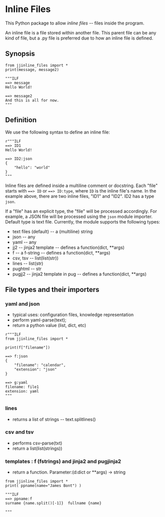 #  Inline Files

This Python package to allow *inline files* -- files inside the program.

An inline file is a file stored within another file. This parent file can be any kind of file, but a .py file is preferred due to how an inline file is defined.

## Synopsis

```
from jjinline_files import *
print(message, message2)

"""ILF
==> message
Hello World!

==> message2
And this is all for now.
"""
```

## Definition

We use the following syntax to define an inline file:

```
r"""ILF
==> ID1
Hello World!

==> ID2:json
{
    "hello": "world"
}
"""
```

Inline files are defined inside a multiline comment or docstring.
Each "file" starts with `==> ID` or `==> ID:type`, where `ID` is the 
inline file's name. 
In the example above, there are two inline files, "ID1" and "ID2". 
ID2 has a type `json`.

If a "file" has an explicit type, the "file" will be 
processed accordingly. For example, a JSON file will be processed 
using the `json` module importer. Default type is text file. 
Currently, the module supports the following types:

- text files (default)   -- a (multiline) string
- json  -- any
- yaml  -- any
- jj2   -- jinja2 template -- defines a function(dict, **args)
- f     -- a f-string -- defines a function(dict, **args)
- csv, tsv  -- list(list(str))
- lines -- list(str)
- pughtml -- str
- pugjj2 -- jinja2 template in pug -- defines a function(dict, **args)


## File types and their importers

### yaml and json

- typical uses: configuration files, knowledge representation
- perform yaml-parse(text);
- return a python value (list, dict, etc)

```
r"""ILF
from jjinline_files import *

print(f["filename"])

==> f:json
{
    "filename": "calendar",
    "extension": "json"
}

==> g:yaml
filename: file1
extension: yaml
"""
```

### lines

- returns a list of strings --  text.splitlines()

### csv and tsv

- performs csv-parse(txt)
- return a list(list(strings))

### templates : f (fstrings) and jinja2 and pugjinja2

- return a function. Parameter:(d:dict or **args) → string

```
from jjinline_files import *
print( ppname(name="James Bont") )

"""ILF
==> ppname:f
surname {name.split()[-1]}  fullname {name}

"""
```
